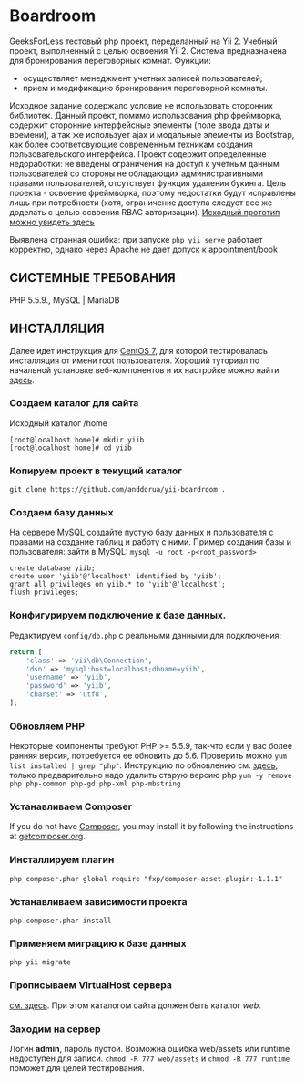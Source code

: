 Boardroom
=========
GeeksForLess тестовый php проект, переделанный на Yii 2. Учебный проект, выполненный с целью освоения Yii 2.
Система предназначена для бронирования переговорных комнат.
Функции:
- осуществляет менеджмент учетных записей пользователей;
- прием и модификацию бронирования переговорной комнаты.

Исходное задание содержало условие не использовать сторонних библиотек. Данный проект, помимо использования php фреймворка, содержит сторонние интерфейсные элементы (поле ввода даты и времени), а так же использует ajax и модальные элементы из Bootstrap, как более соответсвующие современным техникам создания пользовательского интерфейса.
Проект содержит определенные недоработки: не введены ограничения на доступ к учетным данным пользователей со стороны не обладающих административными правами пользователей, отсутствует функция удаления букинга. Цель проекта - освоение фреймворка, поэтому недостатки будут исправлены лишь при потребности (хотя, ограничение доступа следует все же доделать с целью освоения RBAC авторизации).
[Исходный прототип можно увидеть здесь](https://github.com/anddorua/boardroom)

Выявлена странная ошибка: при запуске ```php yii serve``` работает корректно, однако через Apache не дает допуск к appointment/book

СИСТЕМНЫЕ ТРЕБОВАНИЯ
--------------------

PHP 5.5.9., MySQL | MariaDB


ИНСТАЛЛЯЦИЯ
-----------

Далее идет инструкция для [CentOS 7](https://virtualboxes.org/images/centos/), для которой тестировалась инсталляция от имени root пользователя. Хороший туториал по начальной установке веб-компонентов и их настройке можно найти [здесь](http://i-leon.ru/ustanovka-i-nastrojka-apache-php-mysql-na-centos-pma-i-ftp/).

### Создаем каталог для сайта
Исходный каталог /home
~~~
[root@localhost home]# mkdir yiib
[root@localhost home]# cd yiib
~~~

### Копируем проект в текущий каталог
~~~
git clone https://github.com/anddorua/yii-boardroom .
~~~

### Создаем базу данных
На сервере MySQL создайте пустую базу данных и пользователя с правами на создание таблиц и работу с ними.
    Пример создания базы и пользователя:
    зайти в MySQL: ```mysql -u root -p<root_password>```
~~~
create database yiib;
create user 'yiib'@'localhost' identified by 'yiib';
grant all privileges on yiib.* to 'yiib'@'localhost';
flush privileges;
~~~

### Конфигурируем подключение к базе данных.

   Редактируем `config/db.php` с реальными данными для подключения:

   ```php
   return [
       'class' => 'yii\db\Connection',
       'dsn' => 'mysql:host=localhost;dbname=yiib',
       'username' => 'yiib',
       'password' => 'yiib',
       'charset' => 'utf8',
   ];
   ```

### Обновляем PHP
Некоторые компоненты требуют PHP >= 5.5.9, так-что если у вас более ранняя версия, потребуется ее обновить до 5.6. Проверить можно ```yum list installed | grep "php"```. Инструкцию по обновлению см. [здесь](http://devdocs.magento.com/guides/v2.0/install-gde/prereq/php-centos.html), только предварительно надо удалить старую версию php ```yum -y remove php php-common php-gd php-xml php-mbstring```


### Устанавливаем Composer

If you do not have [Composer](http://getcomposer.org/), you may install it by following the instructions
at [getcomposer.org](http://getcomposer.org/doc/00-intro.md#installation-nix).

### Инсталлируем плагин
~~~
php composer.phar global require "fxp/composer-asset-plugin:~1.1.1"
~~~

### Устанавливаем зависимости проекта
~~~
php composer.phar install
~~~

### Применяем миграцию к базе данных
~~~
php yii migrate
~~~

### Прописываем VirtualHost сервера
[см. здесь](http://i-leon.ru/ustanovka-i-nastrojka-apache-php-mysql-na-centos-pma-i-ftp/). При этом каталогом сайта должен быть каталог _web_.

### Заходим на сервер
Логин __admin__, пароль пустой. Возможна ошибка web/assets или runtime недоступен для записи. ```chmod -R 777 web/assets``` и ```chmod -R 777 runtime``` поможет для целей тестирования.


